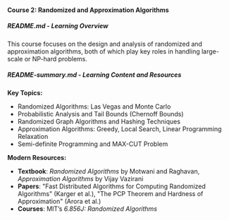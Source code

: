 #### **Course 2: Randomized and Approximation Algorithms**

##### README.md - Learning Overview
This course focuses on the design and analysis of randomized and approximation algorithms, both of which play key roles in handling large-scale or NP-hard problems.

##### README-summary.md - Learning Content and Resources

**Key Topics:**
- Randomized Algorithms: Las Vegas and Monte Carlo
- Probabilistic Analysis and Tail Bounds (Chernoff Bounds)
- Randomized Graph Algorithms and Hashing Techniques
- Approximation Algorithms: Greedy, Local Search, Linear Programming Relaxation
- Semi-definite Programming and MAX-CUT Problem

**Modern Resources:**
- **Textbook**: *Randomized Algorithms* by Motwani and Raghavan, *Approximation Algorithms* by Vijay Vazirani
- **Papers**: "Fast Distributed Algorithms for Computing Randomized Algorithms" (Karger et al.), "The PCP Theorem and Hardness of Approximation" (Arora et al.)
- **Courses**: MIT’s *6.856J: Randomized Algorithms*
